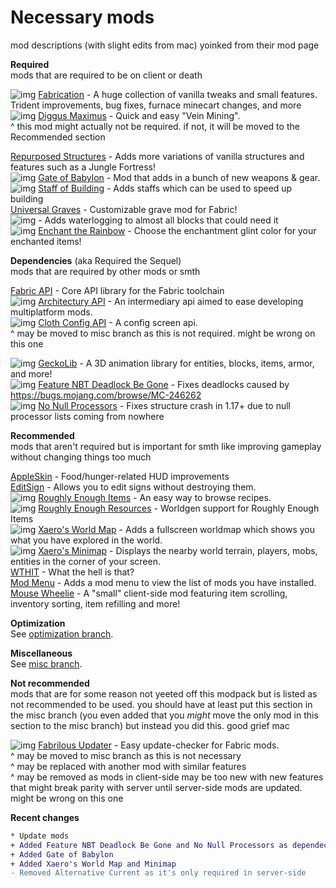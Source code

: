 # Necessary mods
mod descriptions (with slight edits from mac) yoinked from their mod page

**Required**<br>mods that are required to be on client or death

![img](https://external-content.duckduckgo.com/ip3/www.curseforge.com.ico) [Fabrication](https://www.curseforge.com/minecraft/mc-mods/fabrication) - A huge collection of vanilla tweaks and small features. Trident improvements, bug fixes, furnace minecart changes, and more<br>![img](https://external-content.duckduckgo.com/ip3/www.curseforge.com.ico) [Diggus Maximus](https://www.curseforge.com/minecraft/mc-mods/diggus-maximus) -  Quick and easy "Vein Mining".<br> ^ this mod might actually not be required. if not, it will be moved to the Recommended section

[Repurposed Structures](https://www.modrinth.com/mod/repurposed-structures-fabric) - Adds more variations of vanilla structures and features such as a Jungle Fortress!<br>![img](https://external-content.duckduckgo.com/ip3/www.curseforge.com.ico) [Gate of Babylon](https://www.curseforge.com/minecraft/mc-mods/gate-of-babylon) - Mod that adds in a bunch of new weapons & gear.<br>![img](https://external-content.duckduckgo.com/ip3/www.curseforge.com.ico) [Staff of Building](https://www.curseforge.com/minecraft/mc-mods/staff-of-building) - Adds staffs which can be used to speed up building<br>[Universal Graves](https://www.modrinth.com/mod/universal-graves) - Customizable grave mod for Fabric!<br>![img](https://external-content.duckduckgo.com/ip3/www.curseforge.com.ico) [](https://www.curseforge.com/minecraft/mc-mods/fixed-waterlogging) - Adds waterlogging to almost all blocks that could need it<br>![img](https://external-content.duckduckgo.com/ip3/www.curseforge.com.ico) [Enchant the Rainbow](https://www.curseforge.com/minecraft/mc-mods/enchant-the-rainbow) - Choose the enchantment glint color for your enchanted items!<br>

**Dependencies** (aka Required the Sequel)<br>mods that are required by other mods or smth

[Fabric API](https://www.modrinth.com/mod/fabric-api) - Core API library for the Fabric toolchain<br>
![img](https://external-content.duckduckgo.com/ip3/www.curseforge.com.ico) [Architectury API](https://www.curseforge.com/minecraft/mc-mods/architectury-fabric) - An intermediary api aimed to ease developing multiplatform mods.<br>
![img](https://external-content.duckduckgo.com/ip3/www.curseforge.com.ico) [Cloth Config API](https://www.curseforge.com/minecraft/mc-mods/cloth-config) - A config screen api.<br>
^ may be moved to misc branch as this is not required. might be wrong on this one

![img](https://external-content.duckduckgo.com/ip3/www.curseforge.com.ico) [GeckoLib](https://www.curseforge.com/minecraft/mc-mods/geckolib) - A 3D animation library for entities, blocks, items, armor, and more!<br>![img](https://external-content.duckduckgo.com/ip3/www.curseforge.com.ico) [Feature NBT Deadlock Be Gone](https://www.curseforge.com/minecraft/mc-mods/feature-nbt-deadlock-be-gone) - Fixes deadlocks caused by https://bugs.mojang.com/browse/MC-246262<br>![img](https://external-content.duckduckgo.com/ip3/www.curseforge.com.ico) [No Null Processors](https://www.curseforge.com/minecraft/mc-mods/no-null-processors) - Fixes structure crash in 1.17+ due to null processor lists coming from nowhere<br>

**Recommended**<br>mods that aren't required but is important for smth like improving gameplay without changing things too much

[AppleSkin](https://www.modrinth.com/mod/appleskin) - Food/hunger-related HUD improvements <br>[EditSign](https://www.modrinth.com/mod/editsign) - Allows you to edit signs without destroying them.<br>![img](https://external-content.duckduckgo.com/ip3/www.curseforge.com.ico) [Roughly Enough Items](https://www.curseforge.com/minecraft/mc-mods/roughly-enough-items) - An easy way to browse recipes.<br>
![img](https://external-content.duckduckgo.com/ip3/www.curseforge.com.ico) [Roughly Enough Resources](https://www.curseforge.com/minecraft/mc-mods/roughly-enough-resources) - Worldgen support for Roughly Enough Items<br>![img](https://external-content.duckduckgo.com/ip3/www.curseforge.com.ico) [Xaero's World Map](https://www.curseforge.com/minecraft/mc-mods/xaeros-world-map) - Adds a fullscreen worldmap which shows you what you have explored in the world.<br>![img](https://external-content.duckduckgo.com/ip3/www.curseforge.com.ico) [Xaero's Minimap](https://www.curseforge.com/minecraft/mc-mods/xaeros-minimap) - Displays the nearby world terrain, players, mobs, entities in the corner of your screen. <br>[WTHIT](https://www.modrinth.com/mod/wthit) - What the hell is that?<br>[Mod Menu](https://www.modrinth.com/mod/modmenu) - Adds a mod menu to view the list of mods you have installed.<br>[Mouse Wheelie](https://www.modrinth.com/mod/mouse-wheelie/versions) - A "small" client-side mod featuring item scrolling, inventory sorting, item refilling and more!

**Optimization**<br>See [optimization branch](https://github.com/bittermc/modpack/tree/optimization).

**Miscellaneous**<br>See [misc branch](https://github.com/bittermc/modpack/tree/misc).

**Not recommended**<br>mods that are for some reason not yeeted off this modpack but is listed as not recommended to be used. you should have at least put this section in the misc branch (you even added that you *might* move the only mod in this section to the misc branch) but instead you did this. good grief mac

![img](https://external-content.duckduckgo.com/ip3/www.curseforge.com.ico) [Fabrilous Updater](https://www.curseforge.com/minecraft/mc-mods/fabrilous-updater) - Easy update-checker for Fabric mods.<br>
 ^ may be moved to misc branch as this is not necessary<br>
 ^ may be replaced with another mod with similar features<br>
 ^ may be removed as mods in client-side may be too new with new features that might break parity with server until server-side mods are updated. might be wrong on this one

**Recent changes**

```````diff
* Update mods
+ Added Feature NBT Deadlock Be Gone and No Null Processors as dependecies for Repurposed Structures
+ Added Gate of Babylon
+ Added Xaero's World Map and Minimap
- Removed Alternative Current as it's only required in server-side
